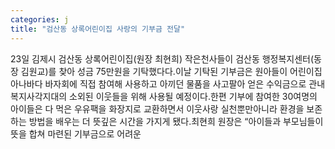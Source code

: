```yaml
---
categories: j
title: "검산동 상록어린이집 사랑의 기부금 전달"
---
```

23일 김제시 검산동 상록어린이집(원장 최현희) 작은천사들이 검산동 행정복지센터(동장 김원교)를 찾아 성금 75만원을 기탁했다다.이날 기탁된 기부금은 원아들이 어린이집 아나바다 바자회에 직접 참여해 사용하고 아끼던 물품을 사고팔아 얻은 수익금으로 관내 복지사각지대의 소외된 이웃들을 위해 사용될 예정이다.한편 기부에 참여한 30여명의 아이들은 다 먹은 우유팩을 화장지로 교환하면서 이웃사랑 실천뿐만아니라 환경을 보존하는 방법을 배우는 더 뜻깊은 시간을 가지게 됐다.최현희 원장은 “아이들과 부모님들이 뜻을 합쳐 마련된 기부금으로 어려운